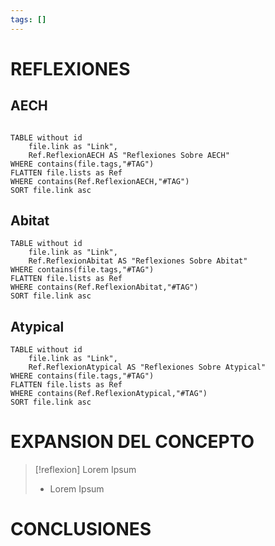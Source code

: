 ```yaml
---
tags: []
---
```

# REFLEXIONES
## AECH
```dataview

TABLE without id 
	file.link as "Link", 
	Ref.ReflexionAECH AS "Reflexiones Sobre AECH"
WHERE contains(file.tags,"#TAG")
FLATTEN file.lists as Ref
WHERE contains(Ref.ReflexionAECH,"#TAG")
SORT file.link asc
```
## Abitat
```dataview
TABLE without id 
	file.link as "Link", 
	Ref.ReflexionAbitat AS "Reflexiones Sobre Abitat"
WHERE contains(file.tags,"#TAG")
FLATTEN file.lists as Ref
WHERE contains(Ref.ReflexionAbitat,"#TAG")
SORT file.link asc
```
## Atypical
```dataview
TABLE without id 
	file.link as "Link", 
	Ref.ReflexionAtypical AS "Reflexiones Sobre Atypical"
WHERE contains(file.tags,"#TAG")
FLATTEN file.lists as Ref
WHERE contains(Ref.ReflexionAtypical,"#TAG")
SORT file.link asc
```

# EXPANSION DEL CONCEPTO
> [!reflexion] Lorem Ipsum
> - Lorem Ipsum


# CONCLUSIONES

